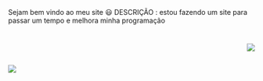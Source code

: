 
  
<div> Sejam bem vindo ao meu site 😃
DESCRIÇÃO : estou fazendo um site 
para passar um tempo e melhora minha programação </div>
<h1>
<p align="right"

<a href="https://www.instagram.com/cauaaasantos/?hl=pt-br"><img src="https://img.shields.io/badge/Instagram-E4405F?style=for-the-badge&logo=instagram&logoColor=white" target="_blank"></a>
  </p>
  <p aligin="left"
  
<a href="https://api.whatsapp.com/send?phone=5521987020575"><img src="https://img.shields.io/badge/WhatsApp-25D366?style=for-the-badge&logo=whatsapp&logoColor=white" target="_blank"></a>

  </p>
</h1>
  

